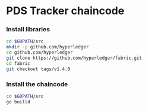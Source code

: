 # PDS Tracker chaincode 



### Install libraries 
```sh
cd $GOPATH/src
mkdir -p github.com/hyperledger
cd github.com/hyperledger
git clone https://github.com/hyperledger/fabric.git
cd fabric
git checkout tags/v1.4.0

```
### Install the chaincode 

```sh
cd $GOPATH/src
go builld
```
